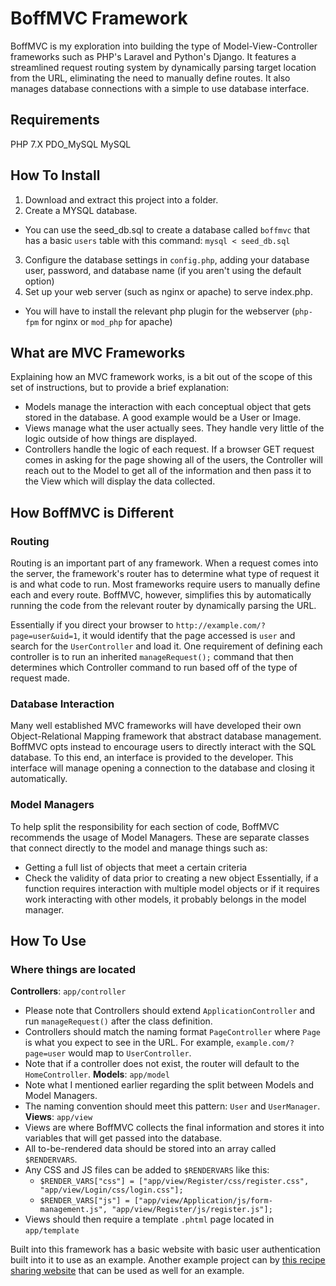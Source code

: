 # BoffMVC Framework

BoffMVC is my exploration into building the type of Model-View-Controller frameworks such as PHP's Laravel and Python's Django. It features a streamlined request routing system by dynamically parsing target location from the URL, eliminating the need to manually define routes. It also manages database connections with a simple to use database interface.

## Requirements
PHP 7.X
PDO_MySQL
MySQL

## How To Install
1. Download and extract this project into a folder.
2. Create a MYSQL database.
  * You can use the seed_db.sql to create a database called `boffmvc` that has a basic `users` table with this command: `mysql < seed_db.sql`
3. Configure the database settings in `config.php`, adding your database user, password, and database name (if you aren't using the default option)
4. Set up your web server (such as nginx or apache) to serve index.php.
  * You will have to install the relevant php plugin for the webserver (`php-fpm` for nginx or `mod_php` for apache)

## What are MVC Frameworks
Explaining how an MVC framework works, is a bit out of the scope of this set of instructions, but to provide a brief explanation:
* Models manage the interaction with each conceptual object that gets stored in the database. A good example would be a User or Image.
* Views manage what the user actually sees. They handle very little of the logic outside of how things are displayed.
* Controllers handle the logic of each request. If a browser GET request comes in asking for the page showing all of the users, the Controller will reach out to the Model to get all of the information and then pass it to the View which will display the data collected.

## How BoffMVC is Different
### Routing
Routing is an important part of any framework. When a request comes into the server, the framework's router has to determine what type of request it is and what code to run. Most frameworks require users to manually define each and every route. BoffMVC, however, simplifies this by automatically running the code from the relevant router by dynamically parsing the URL.

Essentially if you direct your browser to `http://example.com/?page=user&uid=1`, it would identify that the page accessed is `user` and search for the `UserController` and load it. One requirement of defining each controller is to run an inherited `manageRequest();` command that then determines which Controller command to run based off of the type of request made.

### Database Interaction
Many well established MVC frameworks will have developed their own Object-Relational Mapping framework that abstract database management. BoffMVC opts instead to encourage users to directly interact with the SQL database. To this end, an interface is provided to the developer. This interface will manage opening a connection to the database and closing it automatically.

### Model Managers
To help split the responsibility for each section of code, BoffMVC recommends the usage of Model Managers. These are separate classes that connect directly to the model and manage things such as:
* Getting a full list of objects that meet a certain criteria
* Check the validity of data prior to creating a new object
Essentially, if a function requires interaction with multiple model objects or if it requires work interacting with other models, it probably belongs in the model manager.

## How To Use
### Where things are located
**Controllers**: `app/controller`
* Please note that Controllers should extend `ApplicationController` and run `manageRequest()` after the class definition.
* Controllers should match the naming format `PageController` where `Page` is what you expect to see in the URL. For example, `example.com/?page=user` would map to `UserController`.
* Note that if a controller does not exist, the router will default to the `HomeController`.
**Models**: `app/model`
* Note what I mentioned earlier regarding the split between Models and Model Managers.
* The naming convention should meet this pattern: `User` and `UserManager`.
**Views**: `app/view`
* Views are where BoffMVC collects the final information and stores it into variables that will get passed into the database.
* All to-be-rendered data should be stored into an array called `$RENDERVARS`.
* Any CSS and JS files can be added to `$RENDERVARS` like this:
  * `$RENDER_VARS["css"] = ["app/view/Register/css/register.css", "app/view/Login/css/login.css"];`
  * `$RENDER_VARS["js"] = ["app/view/Application/js/form-management.js", "app/view/Register/js/register.js"];`
* Views should then require a template `.phtml` page located in `app/template`

Built into this framework has a basic website with basic user authentication built into it to use as an example. Another example project can by [this recipe sharing website](https://github.com/mwaboff/BoffRecipes) that can be used as well for an example.